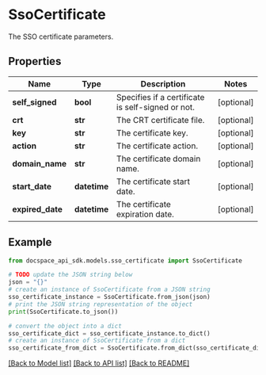 # SsoCertificate
The SSO certificate parameters.

## Properties

Name | Type | Description | Notes
------------ | ------------- | ------------- | -------------
**self_signed** | **bool** | Specifies if a certificate is self-signed or not. | [optional] 
**crt** | **str** | The CRT certificate file. | [optional] 
**key** | **str** | The certificate key. | [optional] 
**action** | **str** | The certificate action. | [optional] 
**domain_name** | **str** | The certificate domain name. | [optional] 
**start_date** | **datetime** | The certificate start date. | [optional] 
**expired_date** | **datetime** | The certificate expiration date. | [optional] 

## Example

```python
from docspace_api_sdk.models.sso_certificate import SsoCertificate

# TODO update the JSON string below
json = "{}"
# create an instance of SsoCertificate from a JSON string
sso_certificate_instance = SsoCertificate.from_json(json)
# print the JSON string representation of the object
print(SsoCertificate.to_json())

# convert the object into a dict
sso_certificate_dict = sso_certificate_instance.to_dict()
# create an instance of SsoCertificate from a dict
sso_certificate_from_dict = SsoCertificate.from_dict(sso_certificate_dict)
```
[[Back to Model list]](../README.md#documentation-for-models) [[Back to API list]](../README.md#documentation-for-api-endpoints) [[Back to README]](../README.md)


